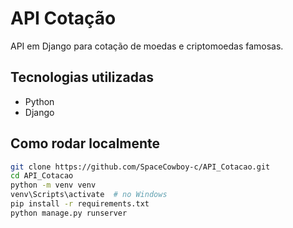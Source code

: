 # API Cotação

API em Django para cotação de moedas e criptomoedas famosas.

## Tecnologias utilizadas
- Python
- Django

## Como rodar localmente

```bash
git clone https://github.com/SpaceCowboy-c/API_Cotacao.git
cd API_Cotacao
python -m venv venv
venv\Scripts\activate  # no Windows
pip install -r requirements.txt
python manage.py runserver
